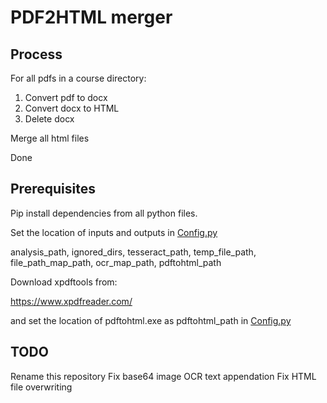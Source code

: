 # PDF2HTML merger
## Process

For all pdfs in a course directory:
1. Convert pdf to docx
2. Convert docx to HTML
3. Delete docx

Merge all html files

Done

## Prerequisites
Pip install dependencies from all python files.

Set the location of inputs and outputs in [Config.py](Config.py)

analysis_path, ignored_dirs, tesseract_path, temp_file_path, file_path_map_path, ocr_map_path, pdftohtml_path

Download xpdftools from:

https://www.xpdfreader.com/

and set the location of pdftohtml.exe as pdftohtml_path in [Config.py](Config.py)

## TODO
Rename this repository
Fix base64 image OCR text appendation
Fix HTML file overwriting